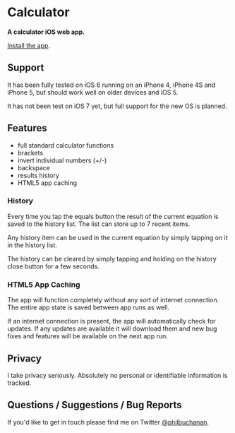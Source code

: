 # Calculator

**A calculator iOS web app.**

[Install the app](http://ioscalc.com).

## Support

It has been fully tested on iOS 6 running on an iPhone 4, iPhone 4S and iPhone 5, but should work well on older devices and iOS 5.

It has not been test on iOS 7 yet, but full support for the new OS is planned.

## Features

- full standard calculator functions
- brackets
- invert individual numbers (+/-)
- backspace
- results history
- HTML5 app caching

### History

Every time you tap the equals button the result of the current equation is saved to the history list. The list can store up to 7 recent items.

Any history item can be used in the current equation by simply tapping on it in the history list.

The history can be cleared by simply tapping and holding on the history close button for a few seconds.

### HTML5 App Caching

The app will function completely without any sort of internet connection. The entire app state is saved between app runs as well.

If an internet connection is present, the app will automatically check for updates. If any updates are available it will download them and new bug fixes and features will be available on the next app run.

## Privacy

I take privacy seriously. Absolutely no personal or identifiable information is tracked.

## Questions / Suggestions / Bug Reports

If you'd like to get in touch please find me on Twitter [@philbuchanan](https://twitter.com/philbuchanan).